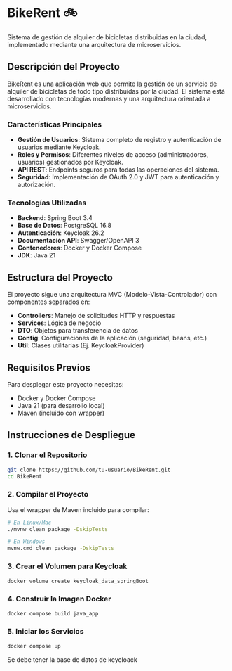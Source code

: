 # BikeRent 🚲

Sistema de gestión de alquiler de bicicletas distribuidas en la ciudad, implementado mediante una arquitectura de microservicios.

## Descripción del Proyecto

BikeRent es una aplicación web que permite la gestión de un servicio de alquiler de bicicletas de todo tipo distribuidas por la ciudad. El sistema está desarrollado con tecnologías modernas y una arquitectura orientada a microservicios.

### Características Principales

- **Gestión de Usuarios**: Sistema completo de registro y autenticación de usuarios mediante Keycloak.
- **Roles y Permisos**: Diferentes niveles de acceso (administradores, usuarios) gestionados por Keycloak.
- **API REST**: Endpoints seguros para todas las operaciones del sistema.
- **Seguridad**: Implementación de OAuth 2.0 y JWT para autenticación y autorización.

### Tecnologías Utilizadas

- **Backend**: Spring Boot 3.4
- **Base de Datos**: PostgreSQL 16.8
- **Autenticación**: Keycloak 26.2
- **Documentación API**: Swagger/OpenAPI 3
- **Contenedores**: Docker y Docker Compose
- **JDK**: Java 21

## Estructura del Proyecto

El proyecto sigue una arquitectura MVC (Modelo-Vista-Controlador) con componentes separados en:

- **Controllers**: Manejo de solicitudes HTTP y respuestas
- **Services**: Lógica de negocio
- **DTO**: Objetos para transferencia de datos
- **Config**: Configuraciones de la aplicación (seguridad, beans, etc.)
- **Util**: Clases utilitarias (Ej. KeycloakProvider)

## Requisitos Previos

Para desplegar este proyecto necesitas:

- Docker y Docker Compose
- Java 21 (para desarrollo local)
- Maven (incluido con wrapper)
  
## Instrucciones de Despliegue

### 1. Clonar el Repositorio

```bash
git clone https://github.com/tu-usuario/BikeRent.git
cd BikeRent
```

### 2. Compilar el Proyecto

Usa el wrapper de Maven incluido para compilar:

```bash
# En Linux/Mac
./mvnw clean package -DskipTests

# En Windows
mvnw.cmd clean package -DskipTests
```

### 3. Crear el Volumen para Keycloak

```bash
docker volume create keycloak_data_springBoot
```

### 4. Construir la Imagen Docker

```bash
docker compose build java_app
```

### 5. Iniciar los Servicios

```bash
docker compose up
```
Se debe tener la base de datos de keycloack

